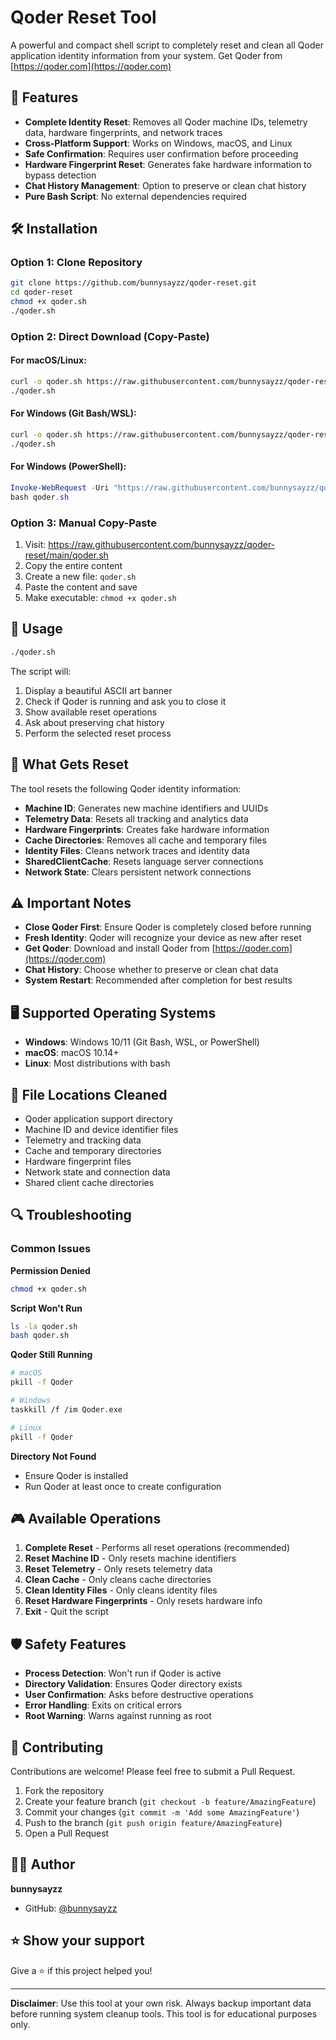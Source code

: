 # Qoder Reset Tool

A powerful and compact shell script to completely reset and clean all Qoder application identity information from your system. Get Qoder from [https://qoder.com](https://qoder.com)

## 🚀 Features

- **Complete Identity Reset**: Removes all Qoder machine IDs, telemetry data, hardware fingerprints, and network traces
- **Cross-Platform Support**: Works on Windows, macOS, and Linux
- **Safe Confirmation**: Requires user confirmation before proceeding
- **Hardware Fingerprint Reset**: Generates fake hardware information to bypass detection
- **Chat History Management**: Option to preserve or clean chat history
- **Pure Bash Script**: No external dependencies required

## 🛠️ Installation

### Option 1: Clone Repository
```bash
git clone https://github.com/bunnysayzz/qoder-reset.git
cd qoder-reset
chmod +x qoder.sh
./qoder.sh
```

### Option 2: Direct Download (Copy-Paste)

#### For macOS/Linux:
```bash
curl -o qoder.sh https://raw.githubusercontent.com/bunnysayzz/qoder-reset/main/qoder.sh && chmod +x qoder.sh
./qoder.sh
```

#### For Windows (Git Bash/WSL):
```bash
curl -o qoder.sh https://raw.githubusercontent.com/bunnysayzz/qoder-reset/main/qoder.sh && chmod +x qoder.sh
./qoder.sh
```

#### For Windows (PowerShell):
```powershell
Invoke-WebRequest -Uri "https://raw.githubusercontent.com/bunnysayzz/qoder-reset/main/qoder.sh" -OutFile "qoder.sh"
bash qoder.sh
```

### Option 3: Manual Copy-Paste
1. Visit: https://raw.githubusercontent.com/bunnysayzz/qoder-reset/main/qoder.sh
2. Copy the entire content
3. Create a new file: `qoder.sh`
4. Paste the content and save
5. Make executable: `chmod +x qoder.sh`

## 🎯 Usage

```bash
./qoder.sh
```

The script will:
1. Display a beautiful ASCII art banner
2. Check if Qoder is running and ask you to close it
3. Show available reset operations
4. Ask about preserving chat history
5. Perform the selected reset process

## 🔧 What Gets Reset

The tool resets the following Qoder identity information:

- **Machine ID**: Generates new machine identifiers and UUIDs
- **Telemetry Data**: Resets all tracking and analytics data
- **Hardware Fingerprints**: Creates fake hardware information
- **Cache Directories**: Removes all cache and temporary files
- **Identity Files**: Cleans network traces and identity data
- **SharedClientCache**: Resets language server connections
- **Network State**: Clears persistent network connections

## ⚠️ Important Notes

- **Close Qoder First**: Ensure Qoder is completely closed before running
- **Fresh Identity**: Qoder will recognize your device as new after reset
- **Get Qoder**: Download and install Qoder from [https://qoder.com](https://qoder.com)
- **Chat History**: Choose whether to preserve or clean chat data
- **System Restart**: Recommended after completion for best results

## 🖥️ Supported Operating Systems

- **Windows**: Windows 10/11 (Git Bash, WSL, or PowerShell)
- **macOS**: macOS 10.14+
- **Linux**: Most distributions with bash

## 📁 File Locations Cleaned

- Qoder application support directory
- Machine ID and device identifier files
- Telemetry and tracking data
- Cache and temporary directories
- Hardware fingerprint files
- Network state and connection data
- Shared client cache directories

## 🔍 Troubleshooting

### Common Issues

**Permission Denied**
```bash
chmod +x qoder.sh
```

**Script Won't Run**
```bash
ls -la qoder.sh
bash qoder.sh
```

**Qoder Still Running**
```bash
# macOS
pkill -f Qoder

# Windows
taskkill /f /im Qoder.exe

# Linux
pkill -f Qoder
```

**Directory Not Found**
- Ensure Qoder is installed
- Run Qoder at least once to create configuration

## 🎮 Available Operations

1. **Complete Reset** - Performs all reset operations (recommended)
2. **Reset Machine ID** - Only resets machine identifiers
3. **Reset Telemetry** - Only resets telemetry data
4. **Clean Cache** - Only cleans cache directories
5. **Clean Identity Files** - Only cleans identity files
6. **Reset Hardware Fingerprints** - Only resets hardware info
7. **Exit** - Quit the script

## 🛡️ Safety Features

- **Process Detection**: Won't run if Qoder is active
- **Directory Validation**: Ensures Qoder directory exists
- **User Confirmation**: Asks before destructive operations
- **Error Handling**: Exits on critical errors
- **Root Warning**: Warns against running as root



## 🤝 Contributing

Contributions are welcome! Please feel free to submit a Pull Request.

1. Fork the repository
2. Create your feature branch (`git checkout -b feature/AmazingFeature`)
3. Commit your changes (`git commit -m 'Add some AmazingFeature'`)
4. Push to the branch (`git push origin feature/AmazingFeature`)
5. Open a Pull Request

## 👨‍💻 Author

**bunnysayzz**

- GitHub: [@bunnysayzz](https://github.com/bunnysayzz)

## ⭐ Show your support

Give a ⭐️ if this project helped you!

---

**Disclaimer**: Use this tool at your own risk. Always backup important data before running system cleanup tools. This tool is for educational purposes only.
